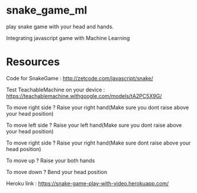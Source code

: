 # snake_game_ml
play snake game with your head and hands.

Integrating javascript game with Machine Learning

# Resources 

Code for SnakeGame : http://zetcode.com/javascript/snake/ 

Test TeachableMachine on your device : https://teachablemachine.withgoogle.com/models/tA2PC5X9G/

To move right side ? Raise  your right hand(Make sure you dont raise above your head position)

To move left side ? Raise  your left hand(Make sure you dont raise above your head position)

To move right side ? Raise  your right hand(Make sure dont raise above your head position)

To move up ? Raise  your both hands

To move down ? Bend your head position

Heroku link : https://snake-game-play-with-video.herokuapp.com/




